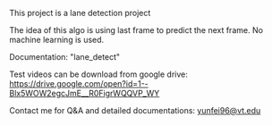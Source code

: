 This project is a lane detection project

The idea of this algo is using last frame to predict the next frame.
No machine learning is used.

Documentation: "lane_detect"

Test videos can be download from google drive: https://drive.google.com/open?id=1--Blx5WOW2egcJmE__R0FigrWQQVP_WY

Contact me for Q&A and detailed documentations: yunfei96@vt.edu

